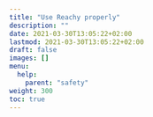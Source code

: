 ```yaml
---
title: "Use Reachy properly"
description: ""
date: 2021-03-30T13:05:22+02:00
lastmod: 2021-03-30T13:05:22+02:00
draft: false
images: []
menu:
  help:
    parent: "safety"
weight: 300
toc: true
---
```

